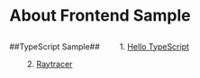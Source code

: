 # About Frontend Sample  #
##


##TypeScript Sample##
&nbsp;&nbsp;&nbsp;&nbsp;&nbsp;&nbsp;&nbsp;&nbsp;1. [Hello TypeScript](https://github.com/SChen18/Frontend/tree/master/TypeScript/Hello%20TypeScript)

&nbsp;&nbsp;&nbsp;&nbsp;&nbsp;&nbsp;&nbsp;&nbsp;2. [Raytracer](https://github.com/SChen18/Frontend/tree/master/TypeScript/Raytracer)
